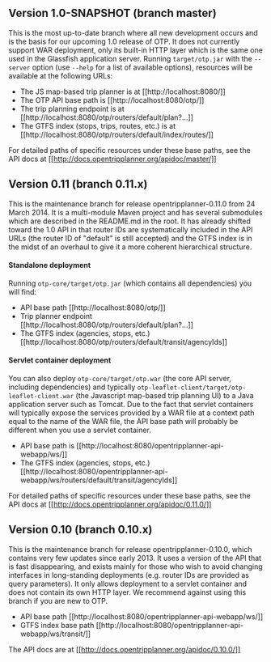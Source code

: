 ## Version 1.0-SNAPSHOT (branch master)
This is the most up-to-date branch where all new development occurs and is the basis for our upcoming 1.0 release of OTP. It does not currently support WAR deployment, only its built-in HTTP layer which is the same one used in the Glassfish application server. Running `target/otp.jar` with the `--server` option (use `--help` for a list of available options), resources will be available at the following URLs:
- The JS map-based trip planner is at [[http://localhost:8080/]]
- The OTP API base path is [[http://localhost:8080/otp/]]
- The trip planning endpoint is at [[http://localhost:8080/otp/routers/default/plan?...]]
- The GTFS index (stops, trips, routes, etc.) is at [[http://localhost:8080/otp/routers/default/index/routes/]]

For detailed paths of specific resources under these base paths, see the API docs at [[http://docs.opentripplanner.org/apidoc/master/]]

## Version 0.11 (branch 0.11.x)
This is the maintenance branch for release opentripplanner-0.11.0 from 24 March 2014. It is a multi-module Maven project and has several submodules which are described in the README.md in the root. It has already shifted toward the 1.0 API in that router IDs are systematically included in the API URLs (the router ID of "default" is still accepted) and the GTFS index is in the midst of an overhaul to give it a more coherent hierarchical structure. 

#### Standalone deployment 
Running `otp-core/target/otp.jar` (which contains all dependencies) you will find:
- API base path [[http://localhost:8080/otp/]]
- Trip planner endpoint [[http://localhost:8080/otp/routers/default/plan?...]]
- The GTFS index (agencies, stops, etc.) [[http://localhost:8080/otp/routers/default/transit/agencyIds]]

#### Servlet container deployment 
You can also deploy `otp-core/target/otp.war` (the core API server, including dependencies) and typically `otp-leaflet-client/target/otp-leaflet-client.war` (the Javascript map-based trip planning UI) to a Java application server such as Tomcat. Due to the fact that servlet containers will typically expose the services provided by a WAR file at a context path equal to the name of the WAR file, the API base path will probably be different when you use a servlet container.

- API base path is [[http://localhost:8080/opentripplanner-api-webapp/ws/]]
- The GTFS index (agencies, stops, etc.) [[http://localhost:8080/opentripplanner-api-webapp/ws/routers/default/transit/agencyIds]]

For detailed paths of specific resources under these base paths, see the API docs at [[http://docs.opentripplanner.org/apidoc/0.11.0/]]


## Version 0.10 (branch 0.10.x)
This is the maintenance branch for release opentripplanner-0.10.0, which contains very few updates since early 2013. It uses a version of the API that is fast disappearing, and exists mainly for those who wish to avoid changing interfaces in long-standing deployments (e.g. router IDs are provided as query parameters). It only allows deployment to a servlet container and does not contain its own HTTP layer. We recommend against using this branch if you are new to OTP.

- API base path [[http://localhost:8080/opentripplanner-api-webapp/ws/]]
- GTFS index base path [[http://localhost:8080/opentripplanner-api-webapp/ws/transit/]]

The API docs are at [[http://docs.opentripplanner.org/apidoc/0.10.0/]]
